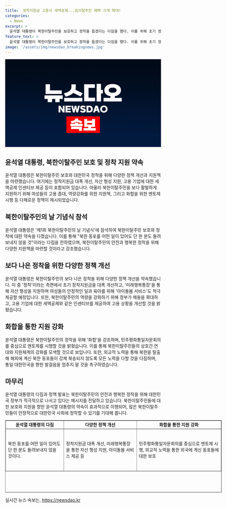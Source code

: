 ```yaml
---
title:  정착지원금 고용시 세액공제...北이탈주민 혜택 크게 확대!
categories:
  - News
excerpt: >
  윤석열 대통령이 북한이탈주민을 보호하고 정착을 돕겠다는 다짐을 했다. 이를 위해 초기 정착지원금을 개선하고 자산 형성을 지원할 계획이며, 여성들의 일과 육아를 동시에 할 수 있도록 아이돌봄 서비스를 제공할 예정이다. 또한, 고용상황 개선을 위해 공공기관이나 기업에서의 채용을 촉진하고 인센티브를 제공할 계획이며, 통일을 향한 발걸음을 다지겠다는 의지를 밝혔다. 또한, 해외에 있는 북한 동포들이 강제 북송되지 않도록 외교적 노력을 다할 것이라고 강조하며 북한이탈주민들의 지지를 받았다.
feature_text: >
  윤석열 대통령이 북한이탈주민을 보호하고 정착을 돕겠다는 다짐을 했다. 이를 위해 초기 정착지원금을 개선하고 자산 형성을 지원할 계획이며, 여성들의 일과 육아를 동시에 할 수 있도록 아이돌봄 서비스를 제공할 예정이다. 또한, 고용상황 개선을 위해 공공기관이나 기업에서의 채용을 촉진하고 인센티브를 제공할 계획이며, 통일을 향한 발걸음을 다지겠다는 의지를 밝혔다. 또한, 해외에 있는 북한 동포들이 강제 북송되지 않도록 외교적 노력을 다할 것이라고 강조하며 북한이탈주민들의 지지를 받았다.
image: '/assets/img/newsdao_breakingnews.jpg'
---
```


<p><img src="/assets/img/newsdao_breakingnews.jpg" alt="ranknews 속보" /></p>

<h2>윤석열 대통령, 북한이탈주민 보호 및 정착 지원 약속</h2>

<p data-ke-size="size16">윤석열 대통령은 북한이탈주민 보호와 대한민국 정착을 위해 다양한 정책 개선과 지원책을 마련했습니다. 여기에는 정착지원금 대폭 개선, 자산 형성 지원, 고용 기업에 대한 세액공제 인센티브 제공 등이 포함되어 있습니다. 아울러 북한이탈주민을 보다 활발하게 지원하기 위해 여성들의 고용 증대, 역량강화를 위한 지원책, 그리고 화합을 위한 멘토제 시행 등 다채로운 정책이 제시되었습니다.</p>

<h2 data-ke-size="size26">북한이탈주민의 날 기념식 참석</h2>

<p data-ke-size="size16">윤석열 대통령은 '제1회 북한이탈주민의 날 기념식'에 참석하여 북한이탈주민 보호와 정착에 대한 약속을 다졌습니다. 이를 통해 "북한 동포를 어떤 일이 있어도 단 한 분도 돌려보내지 않을 것"이라는 다짐을 전하였으며, 북한이탈주민의 안전과 행복한 정착을 위해 다양한 지원책을 마련할 것이라고 강조했습니다.</p>

<h2 data-ke-size="size26">보다 나은 정착을 위한 다양한 정책 개선</h2>

<p data-ke-size="size16">윤석열 대통령은 북한이탈주민의 보다 나은 정착을 위해 다양한 정책 개선을 약속했습니다. 이 중 '정착'이라는 측면에서 초기 정착지원금을 대폭 개선하고, '미래행복통장'을 통해 자산 형성을 지원하며 여성들의 안정적인 일과 육아를 위해 '아이돌봄 서비스'도 적극 제공할 예정입니다. 또한, 북한이탈주민의 역량을 강화하기 위해 정부가 채용을 확대하고, 고용 기업에 대한 세액공제와 같은 인센티브를 제공하여 고용 상황을 개선할 것을 밝혔습니다.</p>

<h2 data-ke-size="size26">화합을 통한 지원 강화</h2>

<p data-ke-size="size16">윤석열 대통령은 북한이탈주민의 정착을 위해 '화합'을 강조하며, 민주평화통일자문회의를 중심으로 멘토제를 시행할 것을 밝혔습니다. 이를 통해 북한이탈주민들의 상호간 연대와 지원체계의 강화를 모색할 것으로 보입니다. 또한, 외교적 노력을 통해 북한을 탈출해 해외에 계신 북한 동포들이 강제 북송되지 않도록 모든 노력을 다할 것을 다짐하며, 통일 대한민국을 향한 발걸음을 멈추지 말 것을 촉구하였습니다.</p>

<h2 data-ke-size="size26">마무리</h2>

<p data-ke-size="size16">윤석열 대통령의 다짐과 정책 발표는 북한이탈주민의 안전과 행복한 정착을 위해 대한민국 정부가 적극적으로 나서고 있다는 메시지를 전달하고 있습니다. 북한이탈주민들에 대한 보호와 지원을 향한 윤석열 대통령의 약속이 효과적으로 이행되어, 많은 북한이탈주민들이 안정적으로 대한민국 사회에 정착할 수 있기를 기대해 봅니다.</p>

<table style="width: 700px; height: 233px;" border="1">
<tbody>
<tr>
<td style="text-align: center; height: 17px;"><b>윤석열 대통령의 다짐</b></td>
<td style="text-align: center; height: 17px;"><b>다양한 정책 개선</b></td>
<td style="text-align: center; height: 17px;"><b>화합을 통한 지원 강화</b></td>
</tr>
<tr>
<td style="height: 130px;">북한 동포를 어떤 일이 있어도 단 한 분도 돌려보내지 않을 것이다.</td>
<td>정착지원금 대폭 개선, 미래행복통장을 통한 자산 형성 지원, 아이돌봄 서비스 제공 등</td>
<td>민주평화통일자문회의를 중심으로 멘토제 시행, 외교적 노력을 통한 외국에 계신 동포들에 대한 보호</td>
</tr>
</tbody>
</table>
실시간 뉴스 속보는, <a href="https://newsdao.kr" rel="dofollow">https://newsdao.kr</a>


